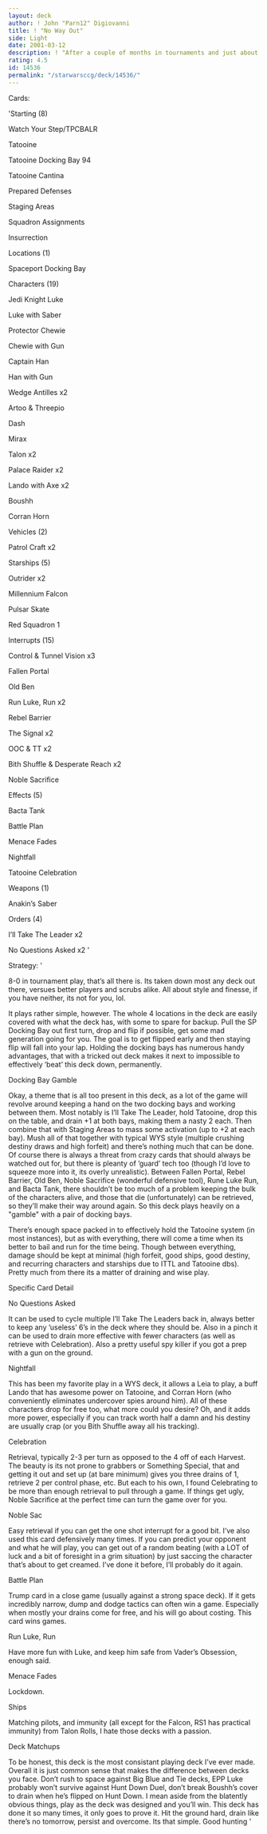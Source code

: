 ```yaml
---
layout: deck
author: ! John "Parn12" Digiovanni
title: ! "No Way Out"
side: Light
date: 2001-03-12
description: ! "After a couple of months in tournaments and just about every deck type under its belt, I believe this is about as good as WYS will get."
rating: 4.5
id: 14536
permalink: "/starwarsccg/deck/14536/"
---
```

Cards: 

'Starting (8)

Watch Your Step/TPCBALR

Tatooine

Tatooine Docking Bay 94

Tatooine Cantina

Prepared Defenses

Staging Areas

Squadron Assignments

Insurrection


Locations (1)

Spaceport Docking Bay


Characters (19)

Jedi Knight Luke

Luke with Saber

Protector Chewie

Chewie with Gun

Captain Han

Han with Gun

Wedge Antilles x2

Artoo & Threepio

Dash

Mirax

Talon x2

Palace Raider x2

Lando with Axe x2

Boushh

Corran Horn


Vehicles (2)

Patrol Craft x2


Starships (5)

Outrider x2

Millennium Falcon

Pulsar Skate

Red Squadron 1


Interrupts (15)

Control & Tunnel Vision x3

Fallen Portal

Old Ben

Run Luke, Run x2

Rebel Barrier

The Signal x2

OOC & TT x2

Bith Shuffle & Desperate Reach x2

Noble Sacrifice


Effects (5)

Bacta Tank

Battle Plan

Menace Fades

Nightfall

Tatooine Celebration


Weapons (1)

Anakin’s Saber


Orders (4)

I’ll Take The Leader x2

No Questions Asked x2 '

Strategy: '

8-0 in tournament play, that’s all there is.  Its taken down most any deck out there, versues better players and scrubs alike.  All about style and finesse, if you have neither, its not for you, lol.


It plays rather simple, however.  The whole 4 locations in the deck are easily covered with what the deck has, with some to spare for backup.  Pull the SP Docking Bay out first turn, drop and flip if possible, get some mad generation going for you.  The goal is to get flipped early and then staying flip will fall into your lap.  Holding the docking bays has numerous handy advantages, that with a tricked out deck makes it next to impossible to effectively ’beat’ this deck down, permanently.


Docking Bay Gamble

Okay, a theme that is all too present in this deck, as a lot of the game will revolve around keeping a hand on the two docking bays and working between them.  Most notably is I’ll Take The Leader, hold Tatooine, drop this on the table, and drain +1 at both bays, making them a nasty 2 each.  Then combine that with Staging Areas to mass some activation (up to +2 at each bay).  Mush all of that together with typical WYS style (multiple crushing destiny draws and high forfeit) and there’s nothing much that can be done.  Of course there is always a threat from crazy cards that should always be watched out for, but there is pleanty of ’guard’ tech too (though I’d love to squeeze more into it, its overly unrealistic).  Between Fallen Portal, Rebel Barrier, Old Ben, Noble Sacrifice (wonderful defensive tool), Rune Luke Run, and Bacta Tank, there shouldn’t be too much of a problem keeping the bulk of the characters alive, and those that die (unfortunately) can be retrieved, so they’ll make their way around again.  So this deck plays heavily on a "gamble" with a pair of docking bays.


There’s enough space packed in to effectively hold the Tatooine system (in most instances), but as with everything, there will come a time when its better to bail and run for the time being.  Though between everything, damage should be kept at minimal (high forfeit, good ships, good destiny, and recurring characters and starships due to ITTL and Tatooine dbs).  Pretty much from there its a matter of draining and wise play.


Specific Card Detail

No Questions Asked

It can be used to cycle multiple I’ll Take The Leaders back in, always better to keep any ’useless’ 6’s in the deck where they should be.  Also in a pinch it can be used to drain more effective with fewer characters (as well as retrieve with Celebration).  Also a pretty useful spy killer if you got a prep with a gun on the ground.


Nightfall

This has been my favorite play in a WYS deck, it allows a Leia to play, a buff Lando that has awesome power on Tatooine, and Corran Horn (who conveniently eliminates undercover spies around him).  All of these characters drop for free too, what more could you desire?  Oh, and it adds more power, especially if you can track worth half a damn and his destiny are usually crap (or you Bith Shuffle away all his tracking).


Celebration

Retrieval, typically 2-3 per turn as opposed to the 4 off of each Harvest.  The beauty is its not prone to grabbers or Something Special, that and getting it out and set up (at bare minimum) gives you three drains of 1, retrieve 2 per control phase, etc.  But each to his own, I found Celebrating to be more than enough retrieval to pull through a game.  If things get ugly, Noble Sacrifice at the perfect time can turn the game over for you.


Noble Sac

Easy retrieval if you can get the one shot interrupt for a good bit.  I’ve also used this card defensively many times.  If you can predict your opponent and what he will play, you can get out of a random beating (with a LOT of luck and a bit of foresight in a grim situation) by just saccing the character that’s about to get creamed.  I’ve done it before, I’ll probably do it again.


Battle Plan

Trump card in a close game (usually against a strong space deck).  If it gets incredibly narrow, dump and dodge tactics can often win a game.  Especially when mostly your drains come for free, and his will go about costing.  This card wins games.


Run Luke, Run

Have more fun with Luke, and keep him safe from Vader’s Obsession, enough said.


Menace Fades

Lockdown.


Ships

Matching pilots, and immunity (all except for the Falcon, RS1 has practical immunity) from Talon Rolls, I hate those decks with a passion.


Deck Matchups

To be honest, this deck is the most consistant playing deck I’ve ever made.  Overall it is just common sense that makes the difference between decks you face.  Don’t rush to space against Big Blue and Tie decks, EPP Luke probably won’t survive against Hunt Down Duel, don’t break Boushh’s cover to drain when he’s flipped on Hunt Down.  I mean aside from the blatently obvious things, play as the deck was designed and you’ll win.  This deck has done it so many times, it only goes to prove it.  Hit the ground hard, drain like there’s no tomorrow, persist and overcome.  Its that simple.  Good hunting '
